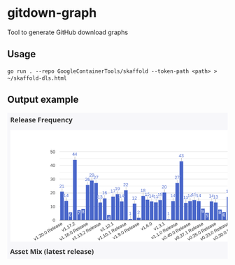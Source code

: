 # gitdown-graph
Tool to generate GitHub download graphs

## Usage

```
go run . --repo GoogleContainerTools/skaffold --token-path <path> > ~/skaffold-dls.html
```

## Output example

<img src="docs/screenshot.png">

